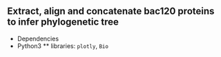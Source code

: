## Extract, align and concatenate bac120 proteins to infer phylogenetic tree

* Dependencies
* Python3
** libraries:
  `plotly`, `Bio`



